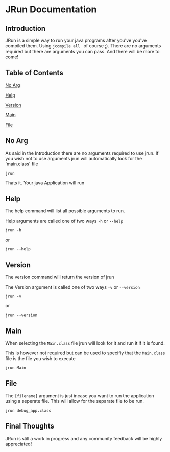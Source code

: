 # JRun Documentation

## Introduction
JRun is a simple way to run your java programs after you've you've compiled them. Using `jcompile all ` of course ;).
There are no arguments required but there are arguments you can pass. And there will be more to come!

## Table of Contents
[No Arg](#no-arg)

[Help](#help)

[Version](#version)

[Main](#main)

[File](#file)

## No Arg
As said in the Introduction there are no arguments required to use jrun.
If you wish not to use arguments jrun will automatically look for the 'main.class' file
```
jrun
````
Thats it. Your java Application will run

## Help
The help command will list all possible arguments to run. 

Help arguments are called one of two ways `-h` or `--help`
```
jrun -h
```
or
```
jrun --help
```

## Version
The version command will return the version of jrun

The Version argument is called one of two ways `-v` or `--version`
```
jrun -v
```
or
```
jrun --version
```

## Main
When selecting the `Main.class` file jrun will look for it and run it if it is found.

This is however not required but can be used to specifiy that the `Main.class` file is the file you wish to execute
```
jrun Main
```

## File
The `[filename]` argument is just incase you want to run the application using a seperate file. 
This will allow for the separate file to be run.
```
jrun debug_app.class
```

## Final Thoughts
JRun is still a work in progress and any community feedback will be highly appreciated!
